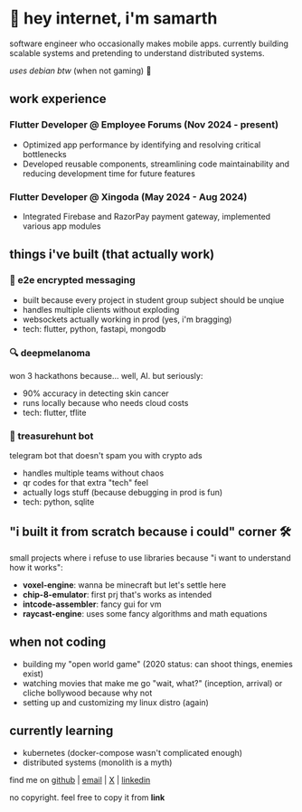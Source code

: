 # 👋 hey internet, i'm samarth

software engineer who occasionally makes mobile apps. currently building scalable systems and pretending to understand distributed systems.

*uses debian btw* (when not gaming) 🐧

## work experience

### Flutter Developer @ Employee Forums (Nov 2024 - present)
- Optimized app performance by identifying and resolving critical bottlenecks
- Developed reusable components, streamlining code maintainability and reducing development time for future features

### Flutter Developer @ Xingoda (May 2024 - Aug 2024)
- Integrated Firebase and RazorPay payment gateway, implemented various app modules

## things i've built (that actually work)

### 🔐 e2e encrypted messaging
- built because every project in student group subject should be unqiue
- handles multiple clients without exploding
- websockets actually working in prod (yes, i'm bragging)
- tech: flutter, python, fastapi, mongodb

### 🔍 deepmelanoma
won 3 hackathons because... well, AI. but seriously:
- 90% accuracy in detecting skin cancer
- runs locally because who needs cloud costs
- tech: flutter, tflite

### 🤖 treasurehunt bot
telegram bot that doesn't spam you with crypto ads
- handles multiple teams without chaos
- qr codes for that extra "tech" feel
- actually logs stuff (because debugging in prod is fun)
- tech: python, sqlite

## "i built it from scratch because i could" corner 🛠️

small projects where i refuse to use libraries because "i want to understand how it works":

- **voxel-engine**: wanna be minecraft but let's settle here
- **chip-8-emulator**: first prj that's works as intended
- **intcode-assembler**: fancy gui for vm
- **raycast-engine**: uses some fancy algorithms and math equations

## when not coding

- building my "open world game" (2020 status: can shoot things, enemies exist)
- watching movies that make me go "wait, what?" (inception, arrival) or cliche bollywood because why not
- setting up and customizing my linux distro (again)

## currently learning

- kubernetes (docker-compose wasn't complicated enough)
- distributed systems (monolith is a myth)

find me on [github](https://github.com/xSaCh) | [email](mailto://samarthchauhan7@gmail.com) | [X](https://x.com/__smrth__cache) | [linkedin](https://www.linkedin.com/in/samarth-chauhan7/)

no copyright. feel free to copy it from __link__

